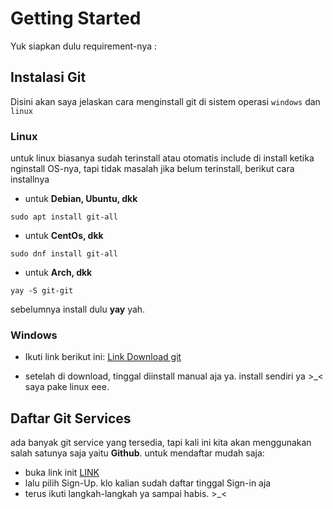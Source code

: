 # Getting Started

Yuk siapkan dulu requirement-nya :

## Instalasi Git

Disini akan saya jelaskan cara menginstall git di sistem operasi `windows` dan `linux`

### Linux

untuk linux biasanya sudah terinstall atau otomatis include di install ketika nginstall OS-nya, tapi tidak masalah jika belum terinstall, berikut cara installnya

- untuk **Debian, Ubuntu, dkk**

```
sudo apt install git-all
```

- untuk **CentOs, dkk**

```
sudo dnf install git-all
```

- untuk **Arch, dkk**

```
yay -S git-git
```
sebelumnya install dulu **yay** yah. 

### Windows

- Ikuti link berikut ini:
[Link Download git](https://git-scm.com/download/win)

- setelah di download, tinggal diinstall manual aja ya. install sendiri ya >_< saya pake linux eee.

## Daftar Git Services
ada banyak git service yang tersedia, tapi kali ini kita akan menggunakan salah satunya saja yaitu **Github**. untuk mendaftar mudah saja:

- buka link init [LINK](https://github.com/)
- lalu pilih Sign-Up. klo kalian sudah daftar tinggal Sign-in aja
- terus ikuti langkah-langkah ya sampai habis. >_<